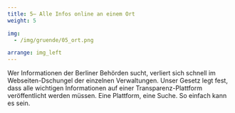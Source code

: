 ```yaml
---
title: 5– Alle Infos online an einem Ort
weight: 5

img:
  - /img/gruende/05_ort.png

arrange: img_left
---
```


Wer Informationen der Berliner Behörden sucht, verliert sich schnell im Webseiten-Dschungel der einzelnen Verwaltungen. Unser Gesetz legt fest, dass alle wichtigen Informationen auf einer Transparenz-Plattform veröffentlicht werden müssen. Eine Plattform, eine Suche. So einfach kann es sein.

